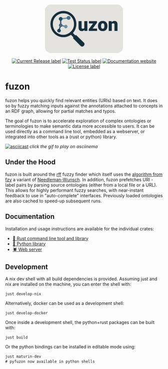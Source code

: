 <p align="center">
  <img src="./docs/img/fuzon.svg" alt="fuzon logo" width="250">
</p>

<p align="center">
</p>
<p align="center">
  <a href="https://github.com/sdsc-ordes/fuzon/releases/latest">
    <img src="https://img.shields.io/github/release/sdsc-ordes/fuzon.svg?style=for-the-badge" alt="Current Release label" /></a>
  <a href="https://github.com/sdsc-ordes/fuzon/actions/workflows/maturin.yml">
    <img src="https://img.shields.io/github/actions/workflow/status/sdsc-ordes/fuzon/maturin.yaml?label=tests&style=for-the-badge" alt="Test Status label" /></a>
  <a href="https://sdsc-ordes.github.io/modos-api">
    <img src="https://img.shields.io/website?url=https%3A%2F%2Fsdsc-ordes.github.io%2Ffuzon&up_message=online&up_color=blue&down_message=offline&style=for-the-badge&label=docs" alt="Documentation website" /></a>
  <a href="http://www.apache.org/licenses/LICENSE-2.0.html">
    <img src="https://img.shields.io/badge/LICENSE-Apache2.0-ff69b4.svg?style=for-the-badge" alt="License label" /></a>
</p>

# fuzon

fuzon helps you quickly find relevant entities (URIs) based on text. It does so by fuzzy matching inputs against the annotations attached to concepts in an RDF graph, allowing for partial matches and typos.

The goal of fuzon is to accelerate exploration of complex ontologies or terminologies to make semantic data more accessible to users. It can be used directly as a command line tool, embedded as a webserver, or integrated into other tools as a (rust or python) library.

[![asciicast](./docs/img/fuzon.gif)](https://asciinema.org/a/rg5bfeXmKrXjwNuLCUUnmttpL)
*click the gif to play on asciinema*

## Under the Hood

fuzon is built around the [rff](https://github.com/stewart/rff) fuzzy finder which itself uses the [algorithm from fzy](https://github.com/jhawthorn/fzy/blob/master/ALGORITHM.md) a variant of [Needleman-Wunsch](https://en.wikipedia.org/wiki/Needleman%E2%80%93Wunsch_algorithm). In addition, fuzon prefetches URI - label pairs by parsing source ontologies (either from a local file or a URL). This allows for highly performant fuzzy searches, with near-instant feedback to use in "auto-complete" interfaces. Previously loaded ontologies are also cached to speed-up subsequent runs.

## Documentation

Installation and usage instructions are available for the individual crates:

* [:crab: Rust command line tool and library](./src/fuzon/README.md)
* [:snake: Python library](./src/pyfuzon/README.md)
* [:spider: Web server](./src/fuzon-http/README.md)

## Development

A nix dev shell with all build dependencies is provided.
Assuming just and nix are installed on the machine, you can enter the shell with:

```shell
just develop-nix
```

Alternatively, docker can be used as a development shell:

```shell
just develop-docker
```

Once inside a development shell, the python+rust packages can be built with:

```shell
just build
```

Or the python bindings can be installed in editable mode using:

```shell
just maturin-dev
# pyfuzon now available in python shells
```


